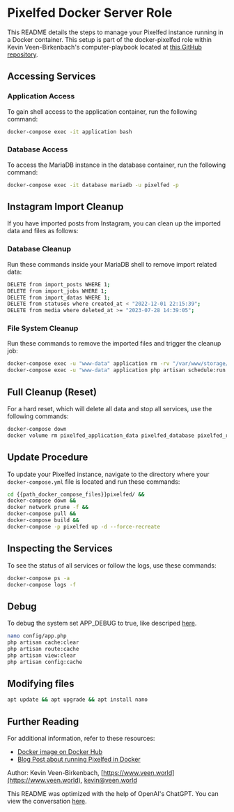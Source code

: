 # Pixelfed Docker Server Role

This README details the steps to manage your Pixelfed instance running in a Docker container. This setup is part of the docker-pixelfed role within Kevin Veen-Birkenbach's computer-playbook located at [this GitHub repository](https://github.com/kevinveenbirkenbach/computer-playbook/tree/master/roles/docker-pixelfed). 

## Accessing Services

### Application Access
To gain shell access to the application container, run the following command:
```bash
docker-compose exec -it application bash
```

### Database Access
To access the MariaDB instance in the database container, run the following command:
```bash
docker-compose exec -it database mariadb -u pixelfed -p
```

## Instagram Import Cleanup

If you have imported posts from Instagram, you can clean up the imported data and files as follows:

### Database Cleanup
Run these commands inside your MariaDB shell to remove import related data:
```bash
DELETE from import_posts WHERE 1;
DELETE from import_jobs WHERE 1;
DELETE from import_datas WHERE 1;
DELETE from statuses where created_at < "2022-12-01 22:15:39";
DELETE from media where deleted_at >= "2023-07-28 14:39:05";
```

### File System Cleanup
Run these commands to remove the imported files and trigger the cleanup job:
```bash
docker-compose exec -u "www-data" application rm -rv "/var/www/storage/app/imports/1"
docker-compose exec -u "www-data" application php artisan schedule:run
```

## Full Cleanup (Reset)

For a hard reset, which will delete all data and stop all services, use the following commands:
```bash
docker-compose down
docker volume rm pixelfed_application_data pixelfed_database pixelfed_redis_data
```

## Update Procedure

To update your Pixelfed instance, navigate to the directory where your `docker-compose.yml` file is located and run these commands:
```bash 
cd {{path_docker_compose_files}}pixelfed/ &&
docker-compose down &&
docker network prune -f &&
docker-compose pull &&
docker-compose build &&
docker-compose -p pixelfed up -d --force-recreate
```

## Inspecting the Services

To see the status of all services or follow the logs, use these commands:
```bash
docker-compose ps -a
docker-compose logs -f
```

## Debug
To debug the system set APP_DEBUG to true, like descriped [here](https://docs.pixelfed.org/technical-documentation/config/).

```bash
nano config/app.php
php artisan cache:clear
php artisan route:cache
php artisan view:clear
php artisan config:cache
```

## Modifying files
```bash
apt update && apt upgrade && apt install nano
```

## Further Reading
For additional information, refer to these resources:
- [Docker image on Docker Hub](https://hub.docker.com/r/zknt/pixelfed)
- [Blog Post about running Pixelfed in Docker](https://blog.pixelfed.de/2020/05/29/pixelfed-in-docker/)

Author: Kevin Veen-Birkenbach, [https://www.veen.world](https://www.veen.world), [kevin@veen.world](mailto:kevin@veen.world)

This README was optimized with the help of OpenAI's ChatGPT. You can view the conversation [here](https://chat.openai.com/share/3daea33f-2e30-46e9-a709-a9c93e823ed9).